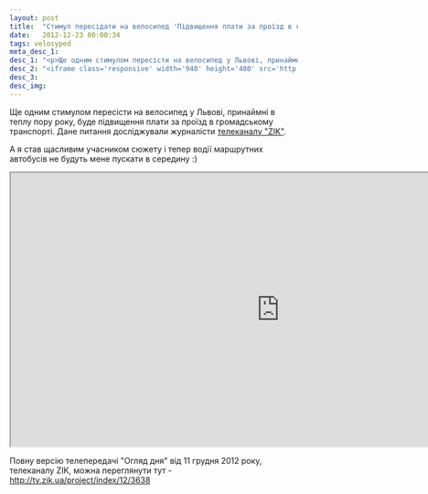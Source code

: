 ```yaml
---
layout: post
title:  "Стимул пересідати на велосипед 'Підвищення плати за проїзд в громадському транспорті'"
date:   2012-12-23 00:00:34
tags: velosyped
meta_desc_1:
desc_1: "<p>Ще одним стимулом пересісти на велосипед у Львові, принаймні в теплу пору року, буде підвищення плати за проїзд в громадському транспорті. Дане питання досліджували журналісти <a title='Телеканал ZIK' href='http://tv.zik.ua/' target='_blank'>телеканалу 'ZIK'</a>.</p><p>А я став щасливим учасником сюжету і тепер водії маршрутних автобусів не будуть мене пускати в середину :)</p>"
desc_2: "<iframe class='responsive' width='940' height='480' src='http://www.youtube.com/embed/struvDdvjbw'></iframe>"
desc_3:
desc_img:
---
```


Ще одним стимулом пересісти на велосипед у Львові, принаймні в теплу пору року, буде підвищення плати за проїзд в громадському транспорті. Дане питання досліджували журналісти <a title="Телеканал ZIK" href="http://tv.zik.ua/" target="_blank">телеканалу "ZIK"</a>.

А я став щасливим учасником сюжету і тепер водії маршрутних автобусів не будуть мене пускати в середину :)

<iframe class="responsive" width='940' height='480' src='http://www.youtube.com/embed/struvDdvjbw'></iframe>

Повну версію телепередачі "Огляд дня" від 11 грудня 2012 року, телеканалу ZIK, можна переглянути тут - <a title="Телеканал ZIK" href="http://tv.zik.ua/project/index/12/3638" target="_blank">http://tv.zik.ua/project/index/12/3638</a>
